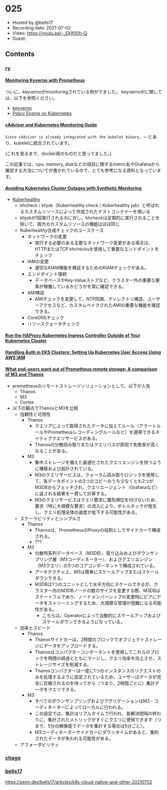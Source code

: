 # 025

- Hosted by @bells17
- Recording date: 2021-07-02
- Video: https://youtu.be/-_5Xlf00h-Q
- Guest:

## Contents

### [ry](https://twitter.com/URyo_0213)
#### [Monitoring Kyverno with Prometheus](https://nirmata.com/2021/06/18/monitoring-kyverno-with-prometheus/?utm_medium=email&_hsmi=136268628&_hsenc=p2ANqtz-8LKorO3aGxWZ3I333vWoVNs93yMD6lYS6wVzXKtyuqlzx5vm2QmMoBmImb_JCpPeVypjp7aFsYVUDzWkyefOrMylSutg&utm_content=136268628&utm_source=hs_email)

ついに、keyvernoがmonitoringされている例がでました。
keyvernoがに関しては、以下を参照ください。
- [keyverno](https://github.com/kyverno/kyverno)
- [Policy Engine on Kubernetes](https://speakerdeck.com/ry/policy-engine-on-kubernetes)

#### [cAdvisor and Kubernetes Monitoring Guide](https://www.cloudforecast.io/blog/cadvisor-and-kubernetes-monitoring-guide/?utm_medium=email&_hsmi=136268628&_hsenc=p2ANqtz-9kxHZC-21qKlC7vStJ7nZ56D0bpMNiCODTo08Ty8FqWAt05W12RedPi7ifoxxXzLOFH9WeIo4k7kJabFtiS57gMr_Vbg&utm_content=136268628&utm_source=hs_email)
`Since cAdvisor is already integrated with the kubelet binary, ~~`とあり、kubeletに統合されています。

(これを見るまで、docker用のものだと思ってました。)

この記事では、cpu, memory, diskなどの項目に関するmetric名やGrafanaから確認する方法についてが書かれているので、とても参考になる資料となっています。

#### [Avoiding Kubernetes Cluster Outages with Synthetic Monitoring](https://www.infracloud.io/blogs/avoiding-kubernetes-cluster-outages-synthetic-monitoring/?utm_medium=email&_hsmi=136268628&_hsenc=p2ANqtz-_aYVNSzzibfav2o22vVUAvukcg1dUvqw9o0EFcjlonLoltfr8Jdv51KLqd5bcrww_E8kStXOy4Q-2dIecm5dp8mhNMwA&utm_content=136268628&utm_source=hs_email)
- [Kuberhealthy](https://github.com/kuberhealthy/kuberhealthy)
  - khcheck / khjob（Kuberhealthy check / Kuberhealthy job）と呼ばれるカスタムリソースによって作成されたテストコンテナーを用いる
  - khjobが1回実行されるのに対し、khcheckは定期的に実行されることを除いて、両方のカスタムリソースの機能はほぼ同じ
  - Kuberhealthy合成チェックのユースケース
    - ネットワークの変更
      - 実行する必要のある主要なネットワーク変更がある場合は、HTTPまたはTCP khchecksを使用して重要なエンドポイントをチェック
    - IAMの変更
      - 適切なKIAM機能を検証するためのKIAMチェックがある。
    - エンドポイント接続
      - データベースやKey-Valueストアなど、クラスター外の重要な要素が稼働しているかどうかを常に確認できる。
    - AMI検証
      - AMIチェックを変更して、NTP同期、ディレクトリ構造、ユーザーアクセスなど、カスタムベイクされたAMIの重要な機能を確認できる。
    - CoreDNSチェック
    - リソースクォータチェック

#### [Run the HAProxy Kubernetes Ingress Controller Outside of Your Kubernetes Cluster](https://www.haproxy.com/blog/run-the-haproxy-kubernetes-ingress-controller-outside-of-your-kubernetes-cluster/?utm_medium=email&_hsmi=136268628&_hsenc=p2ANqtz-9HT5IOiCl6ZsXHnx30juwpMPq17EJ5U-uQkif-7d-ATXBi6mGdqlZl_doy-JexA5L3xfhHPaMb8EgmXbbwSM33FV3b0g&utm_content=136268628&utm_source=hs_email)

#### [Handling Auth in EKS Clusters: Setting Up Kubernetes User Access Using AWS IAM](https://nextlinklabs.com/insights/handling-authentication-in-EKS-clusters-kubernetes-AWS-IAM?utm_medium=email&_hsmi=136268628&_hsenc=p2ANqtz-98auBpz71i9RKXibaaCZuPssqSLvFu5XsnRJaLz_V1BgpjUtGDXhweg5wb28sgAm_Y04kVkbwc6W0jXNHSeqvhAmACEg&utm_content=136268628&utm_source=hs_email)

#### [What end-users want out of Prometheus remote storage: A comparison of M3 and Thanos](https://chronosphere.io/learn/what-end-users-want-out-of-prometheus-remote-storage-a-comparison-of-m3-and-thanos/?utm_campaign=kube-weekly&utm_medium=cncf&_hsmi=136268628&_hsenc=p2ANqtz--1ulP4sIeiU3tFwk1iw6XBnJh8bEoV_GiYDv4s-JVnYd042EyVmXAimvFPoYGOkW7cle0tzSdc4tj_1KHDH8HJdGVXxw&utm_source=newsletter)
- prometheusのリモートストレージソリューションとして、以下が人気
  - Thanos
  - M3
  - Cortex
- 以下の観点でThanosとM3を比較
  - 信頼性と可用性
    - Thanos
      - クエリアによって取得されたデータに加えてルール（アラートルールやPrometheusレコーディングルールなど）を適用できるネイティブクエリサービスがある。
      - Thanosの分散読み取りまたはクエリパスが原因で失敗率が高くなることがある。
    - M3
      - 集中ストレージを備えた最適化されたクエリエンジンを持つように構築および設計されている。
      - M3のクエリサービスは、クォーラム読み取りロジックを使用して、各データポイントの3つのコピーのうち少なくとも2つがM3DBからフェッチされ、クエリエージェント（Grafanaなど）に返される結果を一貫して計算する。
      - M3のクエリサービスはクエリ要求に優先順位を付けないため、要求（特に大規模な要求）の流入により、ボトルネックが発生し、クエリ処理全体の速度が低下する可能性がある。
  - スケーラビリティとシンプルさ
    - Thanos
      - Thanosは、PrometheusのProxyの役割としてサイドカーで構成される。
      - ???
    - M3
      - 分散時系列データベース（M3DB）、取り込みおよびダウンサンプリング層（M3コーディネーター）、およびクエリエンジン（M3クエリ）の3つのコアコンポーネントで構成されている。
      - アーキテクチャ上、M3は簡単にスケールアップまたはスケールダウンできる。 
      - M3DBは1つのユニットとして水平方向にスケールできるが、クラスター内のM3DBノードの数のサイズを変更する際、M3DBはステートフルであり、ノードメンバーシップの変更時にピアにデータをストリーミングするため、大規模な管理が困難になる可能性がある。
        - こちらは、Operatorによって自動的にスケールアップおよびスケールダウンできるようになっている。
  - 効率とスピード
    - Thanos
      - Thanosサイドカーは、2時間のブロックでオブジェクトストレージにデータをアップロードする。
      - Thanosはコンパクターコンポーネントを使用してこれらのブロックを時間の経過とともにマージし、クエリ効率を向上させ、ストレージサイズを削減する。
      - Thanosコンパクターは一度に1つのインスタンスのリクエストのみを処理するように設定されているため、ユーザーはデータが完全に圧縮されるのを待ってから（つまり、2時間ごとに）集計データをクエリできる。
    - M3
      - すべてのダウンサンプリングおよびアグリゲーションはM3・コーディネーターによってローカルに行われる。
      - この設定では、集計はリアルタイムで行われ、各解決間隔の終わりに、集計されたメトリックがすぐにクエリに使用できます（つまり、5分の解像度でデータを集計する場合は5分ごと）。
      - M3コーディネーターサイドカーにダウンタイムがあると、集約されたデータが失われる可能性がある。
  - アフォーダビリティ

### [chago](https://twitter.com/it__chago)


### [bells17](https://twitter.com/bells17_)

https://zenn.dev/bells17/articles/k8s-cloud-native-and-other-20210702
